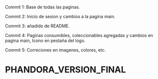 Commit 1: Base de todas las paginas.

Commit 2: Inicio de sesion y cambios a la pagina main.

Commit 3: añadido de README.

Commit 4: Paginas consumibles, coleccionables agregadas y cambios en pagina main, Icono en pestaña del logo. 

Commit 5: Correciones en imagenes, colores, etc.
# PHANDORA_VERSION_FINAL
